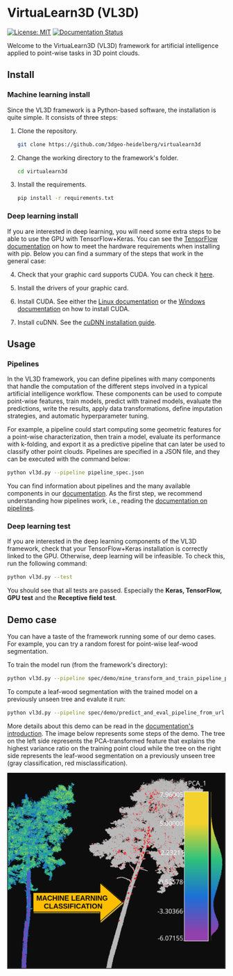 # VirtuaLearn3D (VL3D)

[![License: MIT](https://img.shields.io/badge/License-MIT-yellow.svg)](https://opensource.org/licenses/MIT)
[![Documentation Status](https://readthedocs.org/projects/virtualearn3d/badge/?version=latest)](https://virtualearn3d.readthedocs.io/en/latest/?badge=latest)


Welcome to the VirtuaLearn3D (VL3D) framework for artificial intelligence
applied to point-wise tasks in 3D point clouds.


## Install

### Machine learning install

Since the VL3D framework is a Python-based software, the installation is quite
simple. It consists of three steps:


1. Clone the repository.

    ```bash
    git clone https://github.com/3dgeo-heidelberg/virtualearn3d
    ```

2. Change the working directory to the framework's folder.
 
    ```bash
    cd virtualearn3d
    ```

3. Install the requirements.

    ```bash
    pip install -r requirements.txt
    ```

### Deep learning install

If you are interested in deep learning, you will need some extra steps
to be able to use the GPU with TensorFlow+Keras. You can see the
[TensorFlow documentation](https://www.tensorflow.org/install/pip)
on how to meet the hardware requirements when installing with
pip. Below you can find a summary of the steps that work in the general case:

4. Check that your graphic card supports CUDA. You can check it 
    [here](https://developer.nvidia.com/cuda-gpus).
 
5. Install the drivers of your graphic card.

6. Install CUDA. See either the
[Linux documentation](https://docs.nvidia.com/cuda/cuda-installation-guide-linux/contents.html)
or the
[Windows documentation](https://docs.nvidia.com/cuda/cuda-installation-guide-microsoft-windows/index.html)
on how to install CUDA.

7. Install cuDNN. See the
[cuDNN installation guide](https://docs.nvidia.com/deeplearning/cudnn/install-guide/index.html).





## Usage


### Pipelines

In the VL3D framework, you can define pipelines with many components that
handle the computation of the different steps involved in a typical artificial
intelligence workflow. These components can be used to compute point-wise
features, train models, predict with trained models, evaluate the predictions,
write the results, apply data transformations, define imputation strategies,
and automatic hyperparameter tuning.

For example, a pipeline could start computing some
geometric features for a point-wise characterization, then train a model,
evaluate its performance with k-folding, and export it as a predictive
pipeline that can later be used to classify other point clouds. Pipelines
are specified in a JSON file, and they can be executed with the command below:


```bash
python vl3d.py --pipeline pipeline_spec.json
```

You can find information about pipelines and the many available components
in our [documentation](https://virtualearn3d.readthedocs.io/en/latest/page_introduction.html). As the first step, we recommend understanding how pipelines
work, i.e., reading the
[documentation on pipelines](https://virtualearn3d.readthedocs.io/en/latest/page_pipelines.html).





### Deep learning test

If you are interested in the deep learning components of the VL3D framework,
check that your TensorFlow+Keras installation is correctly linked
to the GPU. Otherwise, deep learning will be infeasible. To check this,
run the following command:



```bash
python vl3d.py --test
```

You should see that all tests are passed. Especially the
**Keras, TensorFlow, GPU test** and the **Receptive field test**.




## Demo case

You can have a taste of the framework running some of our demo cases.
For example, you can try a random forest for point-wise leaf-wood segmentation.

To train the model run (from the framework's directory):

```bash
python vl3d.py --pipeline spec/demo/mine_transform_and_train_pipeline_pca_from_url.json
```

To compute a leaf-wood segmentation with the trained model on a previously
unseen tree and evalute it run:

```bash
python vl3d.py --pipeline spec/demo/predict_and_eval_pipeline_from_url.json
```

More details about this demo can be read in the
[documentation's introduction](https://virtualearn3d.readthedocs.io/en/latest/page_introduction.html).
The image below represents some steps of the demo. The tree on the left side
represents the PCA-transformed feature that explains the highest variance
ratio on the training point cloud while the tree on the right side represents
the leaf-wood segmentation on a previously unseen tree (gray classification,
red misclassification).

![Image representing a leaf-wood segmentation](doc/img/introduction_demo_legend.png "Leaf-wood segmentation demo")

